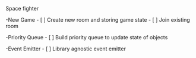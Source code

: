 Space fighter

-New Game
	- [ ] Create new room and storing game state
	- [ ] Join existing room

-Priority Queue
	- [ ] Build priority queue to update state of objects

-Event Emitter
	- [ ] Library agnostic event emitter
